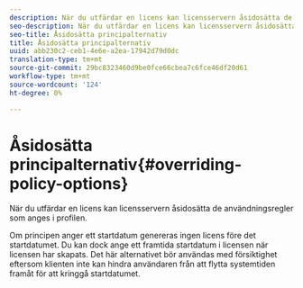 ```yaml
---
description: När du utfärdar en licens kan licensservern åsidosätta de användningsregler som anges i profilen.
seo-description: När du utfärdar en licens kan licensservern åsidosätta de användningsregler som anges i profilen.
seo-title: Åsidosätta principalternativ
title: Åsidosätta principalternativ
uuid: abb230c2-ceb1-4e6e-a2ea-17942d79d0dc
translation-type: tm+mt
source-git-commit: 29bc8323460d9be0fce66cbea7c6fce46df20d61
workflow-type: tm+mt
source-wordcount: '124'
ht-degree: 0%

---
```



# Åsidosätta principalternativ{#overriding-policy-options}

När du utfärdar en licens kan licensservern åsidosätta de användningsregler som anges i profilen.

Om principen anger ett startdatum genereras ingen licens före det startdatumet. Du kan dock ange ett framtida startdatum i licensen när licensen har skapats. Det här alternativet bör användas med försiktighet eftersom klienten inte kan hindra användaren från att flytta systemtiden framåt för att kringgå startdatumet.
